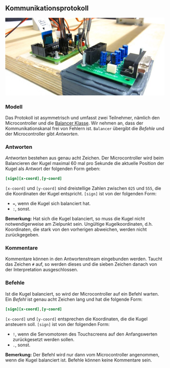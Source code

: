Kommunikationsprotokoll
-----------------------

![Serial-Anschluss](resources/serial.jpg)

### Modell
 
Das Protokoll ist asymmetrisch und umfasst zwei Teilnehmer, nämlich den Microcontroller und die [Balancer Klasse](referenz.html#h2-class-balancer-balancer). Wir nehmen an, dass der Kommunikationskanal frei von Fehlern ist. `Balancer` übergibt die *Befehle* und der Microcontroller gibt *Antworten*.

### Antworten

*Antworten* bestehen aus genau acht Zeichen. Der Microcontroller wird beim Balancieren der Kugel maximal 60 mal pro Sekunde die aktuelle Position der Kugel als Antwort der folgenden Form geben:

```ini
[sign][x-coord],[y-coord]
```

`[x-coord]` und `[y-coord]` sind dreistellige Zahlen zwischen `025` und `555`, die die Koordinaten der Kugel entspricht. `[sign]` ist von der folgenden Form:

- `=`, wenn die Kugel sich balanciert hat.
- `:`, sonst.

**Bemerkung:** Hat sich die Kugel balanciert, so muss die Kugel nicht notwendigerweise am Zielpunkt sein. Ungültige Kugelkoordinaten, d.h. Koordinaten, die stark von den vorherigen abweichen, werden nicht zurückgegeben.

### Kommentare

Kommentare können in den Antwortenstream eingebunden werden. Taucht das Zeichen `#` auf, so werden dieses und die sieben Zeichen danach von der Interpretation ausgeschlossen.

### Befehle

Ist die Kugel balanciert, so wird der Microcontroller auf ein Befehl warten. Ein *Befehl* ist genau acht Zeichen lang und hat die folgende Form:

```ini
[sign][x-coord],[y-coord]
```

`[x-coord]` und `[y-coord]` entsprechen die Koordinaten, die die Kugel ansteuern soll. `[sign]` ist von der folgenden Form:
- `!`, wenn die Servomotoren des Touchscreens auf den Anfangswerten zurückgesetzt werden sollen.
- `.`, sonst.

**Bemerkung:** Der Befehl wird nur dann vom Microcontroller angenommen, wenn die Kugel balanciert ist. Befehle können keine Kommentare sein.